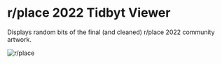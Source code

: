 # r/place 2022 Tidbyt Viewer

Displays random bits of the final (and cleaned) r/place 2022 community artwork.

![r/place](r_place_2022-doge.gif)
